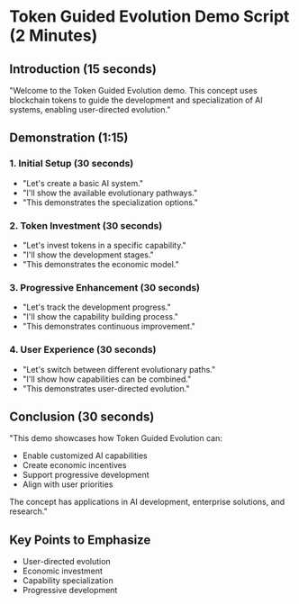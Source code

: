 # Token Guided Evolution Demo Script (2 Minutes)

## Introduction (15 seconds)
"Welcome to the Token Guided Evolution demo. This concept uses blockchain tokens to guide the development and specialization of AI systems, enabling user-directed evolution."

## Demonstration (1:15)

### 1. Initial Setup (30 seconds)
- "Let's create a basic AI system."
- "I'll show the available evolutionary pathways."
- "This demonstrates the specialization options."

### 2. Token Investment (30 seconds)
- "Let's invest tokens in a specific capability."
- "I'll show the development stages."
- "This demonstrates the economic model."

### 3. Progressive Enhancement (30 seconds)
- "Let's track the development progress."
- "I'll show the capability building process."
- "This demonstrates continuous improvement."

### 4. User Experience (30 seconds)
- "Let's switch between different evolutionary paths."
- "I'll show how capabilities can be combined."
- "This demonstrates user-directed evolution."

## Conclusion (30 seconds)
"This demo showcases how Token Guided Evolution can:
- Enable customized AI capabilities
- Create economic incentives
- Support progressive development
- Align with user priorities

The concept has applications in AI development, enterprise solutions, and research."

## Key Points to Emphasize
- User-directed evolution
- Economic investment
- Capability specialization
- Progressive development
